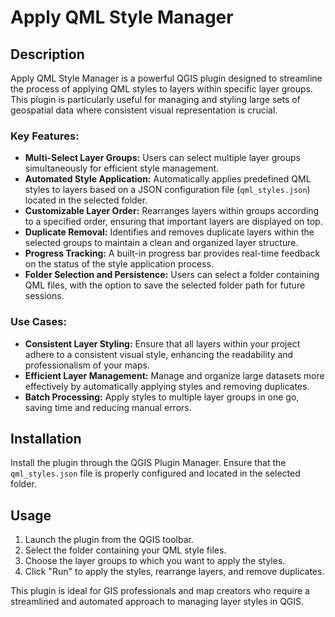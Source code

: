 # Apply QML Style Manager

## Description
Apply QML Style Manager is a powerful QGIS plugin designed to streamline the process of applying QML styles to layers within specific layer groups. This plugin is particularly useful for managing and styling large sets of geospatial data where consistent visual representation is crucial.

### Key Features:
- **Multi-Select Layer Groups:** Users can select multiple layer groups simultaneously for efficient style management.
- **Automated Style Application:** Automatically applies predefined QML styles to layers based on a JSON configuration file (`qml_styles.json`) located in the selected folder.
- **Customizable Layer Order:** Rearranges layers within groups according to a specified order, ensuring that important layers are displayed on top.
- **Duplicate Removal:** Identifies and removes duplicate layers within the selected groups to maintain a clean and organized layer structure.
- **Progress Tracking:** A built-in progress bar provides real-time feedback on the status of the style application process.
- **Folder Selection and Persistence:** Users can select a folder containing QML files, with the option to save the selected folder path for future sessions.

### Use Cases:
- **Consistent Layer Styling:** Ensure that all layers within your project adhere to a consistent visual style, enhancing the readability and professionalism of your maps.
- **Efficient Layer Management:** Manage and organize large datasets more effectively by automatically applying styles and removing duplicates.
- **Batch Processing:** Apply styles to multiple layer groups in one go, saving time and reducing manual errors.

## Installation
Install the plugin through the QGIS Plugin Manager. Ensure that the `qml_styles.json` file is properly configured and located in the selected folder.

## Usage
1. Launch the plugin from the QGIS toolbar.
2. Select the folder containing your QML style files.
3. Choose the layer groups to which you want to apply the styles.
4. Click "Run" to apply the styles, rearrange layers, and remove duplicates.

This plugin is ideal for GIS professionals and map creators who require a streamlined and automated approach to managing layer styles in QGIS.
